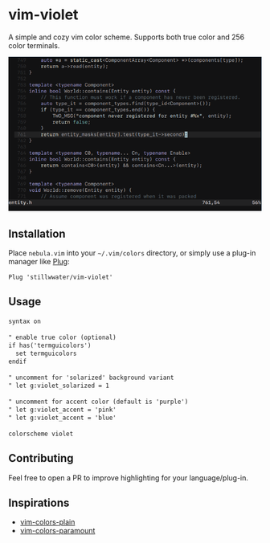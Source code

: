 # vim-violet

A simple and cozy vim color scheme. Supports both true color and 256 color terminals.

![screen](./screen/default.png)

## Installation

Place `nebula.vim` into your `~/.vim/colors` directory, or simply use a plug-in manager like [Plug](https://github.com/junegunn/vim-plug):

```VimL
Plug 'stillwwater/vim-violet'
```

## Usage

```VimL
syntax on

" enable true color (optional)
if has('termguicolors')
  set termguicolors
endif

" uncomment for 'solarized' background variant
" let g:violet_solarized = 1

" uncomment for accent color (default is 'purple')
" let g:violet_accent = 'pink'
" let g:violet_accent = 'blue'

colorscheme violet
```

## Contributing

Feel free to open a PR to improve highlighting for your language/plug-in.

## Inspirations

* [vim-colors-plain](https://github.com/andreypopp/vim-colors-plain)
* [vim-colors-paramount](https://github.com/owickstrom/vim-colors-paramount)

